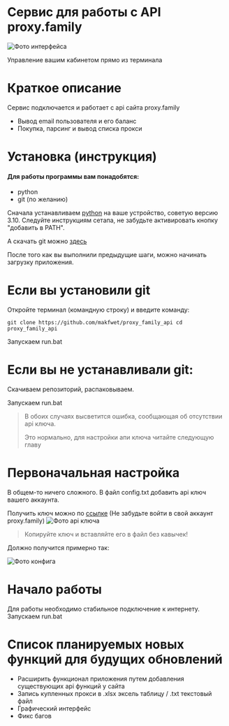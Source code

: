 # Сервис для работы с API proxy.family

![Фото интерфейса](https://private-user-images.githubusercontent.com/199893874/467579252-e51b7234-6834-464a-ae29-c530e7ca701a.jpg?jwt=eyJhbGciOiJIUzI1NiIsInR5cCI6IkpXVCJ9.eyJpc3MiOiJnaXRodWIuY29tIiwiYXVkIjoicmF3LmdpdGh1YnVzZXJjb250ZW50LmNvbSIsImtleSI6ImtleTUiLCJleHAiOjE3NTI4MjExNjYsIm5iZiI6MTc1MjgyMDg2NiwicGF0aCI6Ii8xOTk4OTM4NzQvNDY3NTc5MjUyLWU1MWI3MjM0LTY4MzQtNDY0YS1hZTI5LWM1MzBlN2NhNzAxYS5qcGc_WC1BbXotQWxnb3JpdGhtPUFXUzQtSE1BQy1TSEEyNTYmWC1BbXotQ3JlZGVudGlhbD1BS0lBVkNPRFlMU0E1M1BRSzRaQSUyRjIwMjUwNzE4JTJGdXMtZWFzdC0xJTJGczMlMkZhd3M0X3JlcXVlc3QmWC1BbXotRGF0ZT0yMDI1MDcxOFQwNjQxMDZaJlgtQW16LUV4cGlyZXM9MzAwJlgtQW16LVNpZ25hdHVyZT04OGNkNjliZGQ4ZTNkMDY4YmM3NDI5MGYxNzdiZTQwYzliOTFiYjM2YTNhY2E1ZmJjNzFmMTJmNjZmZTNlMmYzJlgtQW16LVNpZ25lZEhlYWRlcnM9aG9zdCJ9.xJeii3qG0lOztPcNY2YmCC5uIuKcQ03l77ug8bNUSHY)

Управление вашим кабинетом прямо из терминала

# Краткое описание

Сервис подключается и работает с api сайта proxy.family

- Вывод email пользователя и его баланс
- Покупка, парсинг и вывод списка прокси

# Установка (инструкция)

#### Для работы программы вам понадобятся:

- python
- git (по желанию)

Сначала устанавливаем [python](https://www.python.org/downloads/) на ваше устройство, советую версию 3.10. Следуйте инструкциям сетапа, не забудьте активировать кнопку "добавить в PATH".

А скачать git можно [здесь](https://git-scm.com/downloads)

После того как вы выполнили предыдущие шаги, можно начинать загрузку приложения.

# Если вы установили git

Откройте терминал (командную строку) и введите команду:

``
git clone https://github.com/makfwet/proxy_family_api
cd proxy_family_api
``

Запускаем run.bat

# Если вы не устанавливали git:

Скачиваем репозиторий, распаковываем.

Запускаем run.bat

>В обоих случаях высветится ошибка, сообщающая об отсутствии api ключа.
> 
>Это нормально, для настройки апи ключа читайте следующую главу

# Первоначальная настройка

В общем-то ничего сложного. В файл config.txt добавить api ключ вашего аккаунта.

Получить ключ можно по [ссылке](https://www.proxy.family/profile/api) (Не забудьте войти в свой аккаунт proxy.family)
![Фото api ключа](https://private-user-images.githubusercontent.com/199893874/467584500-44cbcd63-9cd3-4425-9c28-51b0534c7f60.png?jwt=eyJhbGciOiJIUzI1NiIsInR5cCI6IkpXVCJ9.eyJpc3MiOiJnaXRodWIuY29tIiwiYXVkIjoicmF3LmdpdGh1YnVzZXJjb250ZW50LmNvbSIsImtleSI6ImtleTUiLCJleHAiOjE3NTI4MjExNDMsIm5iZiI6MTc1MjgyMDg0MywicGF0aCI6Ii8xOTk4OTM4NzQvNDY3NTg0NTAwLTQ0Y2JjZDYzLTljZDMtNDQyNS05YzI4LTUxYjA1MzRjN2Y2MC5wbmc_WC1BbXotQWxnb3JpdGhtPUFXUzQtSE1BQy1TSEEyNTYmWC1BbXotQ3JlZGVudGlhbD1BS0lBVkNPRFlMU0E1M1BRSzRaQSUyRjIwMjUwNzE4JTJGdXMtZWFzdC0xJTJGczMlMkZhd3M0X3JlcXVlc3QmWC1BbXotRGF0ZT0yMDI1MDcxOFQwNjQwNDNaJlgtQW16LUV4cGlyZXM9MzAwJlgtQW16LVNpZ25hdHVyZT0xNDFjMjI1MjEyNjBjZjMxOGZmNjczZTdjYzgxZjRhNDI5NDYyMzA0ZGQ3OTU1Njc0NmYzZTE3MTllN2VjM2E2JlgtQW16LVNpZ25lZEhlYWRlcnM9aG9zdCJ9.LqMqRL4GjUZzJSo-i3aeFHsnRs8_GOI2qs3dRNghbSU)

>Копируйте ключ и вставляйте его в файл без кавычек!

Должно получится примерно так:

![Фото конфига](https://private-user-images.githubusercontent.com/199893874/467832912-80e3e128-0920-47e8-b93d-b0598afa59b4.jpg?jwt=eyJhbGciOiJIUzI1NiIsInR5cCI6IkpXVCJ9.eyJpc3MiOiJnaXRodWIuY29tIiwiYXVkIjoicmF3LmdpdGh1YnVzZXJjb250ZW50LmNvbSIsImtleSI6ImtleTUiLCJleHAiOjE3NTI4MjEwOTgsIm5iZiI6MTc1MjgyMDc5OCwicGF0aCI6Ii8xOTk4OTM4NzQvNDY3ODMyOTEyLTgwZTNlMTI4LTA5MjAtNDdlOC1iOTNkLWIwNTk4YWZhNTliNC5qcGc_WC1BbXotQWxnb3JpdGhtPUFXUzQtSE1BQy1TSEEyNTYmWC1BbXotQ3JlZGVudGlhbD1BS0lBVkNPRFlMU0E1M1BRSzRaQSUyRjIwMjUwNzE4JTJGdXMtZWFzdC0xJTJGczMlMkZhd3M0X3JlcXVlc3QmWC1BbXotRGF0ZT0yMDI1MDcxOFQwNjM5NThaJlgtQW16LUV4cGlyZXM9MzAwJlgtQW16LVNpZ25hdHVyZT05OGFhMzZlNmMwYWJhN2I4M2UxZTExMDY4ZmI4ZGJkN2E4YjJhZjUxOWZiMmFhNjRiZGI3NDVmOGE3ODRkN2M4JlgtQW16LVNpZ25lZEhlYWRlcnM9aG9zdCJ9.qYJf6F2OxaF0Js2iWtFXaJQA-lSh6eZIMLsGP_3_QhU)

 

# Начало работы

Для работы необходимо стабильное подключение к интернету. Запускаем run.bat

# Список планируемых новых функций для будущих обновлений

- Расширить функционал приложения путем добавления существующих api функций у сайта
- Запись купленных прокси в .xlsx эксель таблицу / .txt текстовый файл 
- Графический интерфейс
- Фикс багов